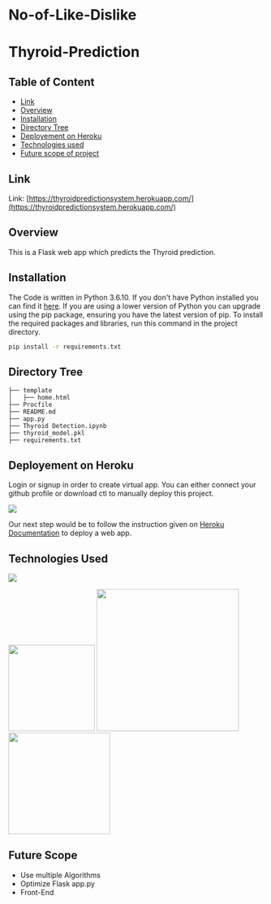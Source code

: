 # No-of-Like-Dislike

# Thyroid-Prediction

## Table of Content
  * [Link](#link)
  * [Overview](#overview)
  * [Installation](#installation)
  * [Directory Tree](#directory-tree)
  * [Deployement on Heroku](#deployement-on-heroku)
  * [Technologies used](#technologies-used)
  * [Future scope of project](#future-scope)

## Link
Link: [https://thyroidpredictionsystem.herokuapp.com/](https://thyroidpredictionsystem.herokuapp.com/)

## Overview
This is a Flask web app which predicts the Thyroid prediction.

## Installation
The Code is written in Python 3.6.10. If you don't have Python installed you can find it [here](https://www.python.org/downloads/). If you are using a lower version of Python you can upgrade using the pip package, ensuring you have the latest version of pip. To install the required packages and libraries, run this command in the project directory.
```bash
pip install -r requirements.txt
```

## Directory Tree 
```
├── template
│   ├── home.html
├── Procfile
├── README.md
├── app.py
├── Thyroid Detection.ipynb
├── thyroid_model.pkl
├── requirements.txt
```

## Deployement on Heroku
Login or signup in order to create virtual app. You can either connect your github profile or download ctl to manually deploy this project.

[![](https://i.imgur.com/dKmlpqX.png)](https://heroku.com)

Our next step would be to follow the instruction given on [Heroku Documentation](https://devcenter.heroku.com/articles/getting-started-with-python) to deploy a web app.

## Technologies Used

![](https://forthebadge.com/images/badges/made-with-python.svg)

[<img target="_blank" src="https://flask.palletsprojects.com/en/1.1.x/_images/flask-logo.png" width=170>](https://flask.palletsprojects.com/en/1.1.x/) [<img target="_blank" src="https://number1.co.za/wp-content/uploads/2017/10/gunicorn_logo-300x85.png" width=280>](https://gunicorn.org) [<img target="_blank" src="https://scikit-learn.org/stable/_static/scikit-learn-logo-small.png" width=200>](https://scikit-learn.org/stable/) 

## Future Scope

* Use multiple Algorithms
* Optimize Flask app.py
* Front-End 
